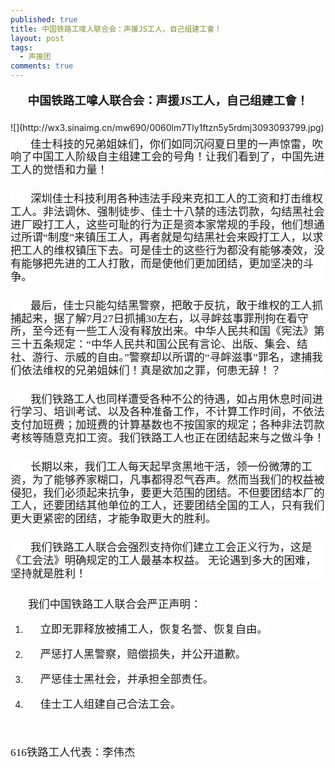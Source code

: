 ```yaml
---
published: true
title: 中国铁路工嗱人联合会：声援JS工人，自己组建工會！
layout: post
tags:
  - 声援团
comments: true
---
```

<p class="zw-paragraph" style="line-height: 1.72083; text-align: center; margin-bottom: 13pt; margin-top: 13pt;" data-textformat="{&quot;ff&quot;:&quot;微软雅黑&quot;,&quot;fw&quot;:&quot;bold&quot;,&quot;fgc&quot;:&quot;rgb(0,0,0)&quot;,&quot;size&quot;:&quot;14.0&quot;}" data-keep-line-info="true" data-writer-border-info="{&quot;border-sides&quot;:[]}" data-doc-id="5379105000000020001"><span style="font-family: 微软雅黑; font-size: 14pt; font-weight: bold;">中国铁路工嗱人联合会：声援JS工人，自己组建工會！</span></p>
![](http://wx3.sinaimg.cn/mw690/0060lm7Tly1ftzn5y5rdmj3093093799.jpg)
<p class="zw-paragraph" style="line-height: 1.2; text-indent: 0.333333in; text-align: left; margin-bottom: 18.9pt; margin-top: 6.6pt; background-color: #ffffff;" data-textformat="{&quot;ff&quot;:&quot;华文仿宋&quot;,&quot;fgc&quot;:&quot;rgb(25,25,25)&quot;,&quot;size&quot;:&quot;10.5&quot;,&quot;bgc&quot;:&quot;rgb(255,255,255)&quot;}" data-window-control-info="true" data-writer-border-info="{&quot;border-sides&quot;:[]}"><span style="font-family: 华文仿宋; font-size: 13pt; color: #191919; background-color: #ffffff;">佳士科技的兄弟姐妹们，你们如同沉闷夏日里的一声惊雷，吹响了中国工人阶级自主组建工会的号角！让我们看到了，中国先进工人的觉悟和力量！</span></p>
<p class="zw-paragraph" style="line-height: 1.2; text-indent: 0.333333in; text-align: left; margin-bottom: 18.9pt; margin-top: 6.6pt; background-color: #ffffff;" data-textformat="{&quot;ff&quot;:&quot;华文仿宋&quot;,&quot;fgc&quot;:&quot;rgb(25,25,25)&quot;,&quot;size&quot;:&quot;10.5&quot;,&quot;bgc&quot;:&quot;rgb(255,255,255)&quot;}" data-window-control-info="true" data-writer-border-info="{&quot;border-sides&quot;:[]}"><span style="font-family: 华文仿宋; font-size: 13pt; color: #191919; background-color: #ffffff;">深圳佳士科技利用各种违法手段来克扣工人的工资和打击维权工人。非法调休、强制徒步、佳士十八禁的违法罚款，勾结黑社会进厂殴打工人，这些可耻的行为正是资本家常规的手段，他们想通过所谓&ldquo;制度&rdquo;来镇压工人，再者就是勾结黑社会来殴打工人，以求把工人的维权镇压下去。可是佳士的这些行为都没有能够凑效，没有能够把先进的工人打散，而是使他们更加团结，更加坚决的斗争。</span></p>
<p class="zw-paragraph" style="line-height: 1.2; text-indent: 0.333333in; text-align: left; margin-bottom: 18.9pt; margin-top: 6.6pt; background-color: #ffffff;" data-textformat="{&quot;ff&quot;:&quot;华文仿宋&quot;,&quot;fgc&quot;:&quot;rgb(25,25,25)&quot;,&quot;size&quot;:&quot;10.5&quot;,&quot;bgc&quot;:&quot;rgb(255,255,255)&quot;}" data-window-control-info="true" data-writer-border-info="{&quot;border-sides&quot;:[]}"><span style="font-family: 华文仿宋; font-size: 13pt; color: #191919; background-color: #ffffff;">最后，佳士只能勾结黑警察，把敢于反抗，敢于维权的工人抓捕起来，据了解7月2</span><span style="font-family: 华文仿宋; font-size: 13pt; color: #191919; background-color: #ffffff;">7</span><span style="font-family: 华文仿宋; font-size: 13pt; color: #191919; background-color: #ffffff;">日抓捕3</span><span style="font-family: 华文仿宋; font-size: 13pt; color: #191919; background-color: #ffffff;">0</span><span style="font-family: 华文仿宋; font-size: 13pt; color: #191919; background-color: #ffffff;">左右，以寻衅兹事罪刑拘在看守所，至今还有一些工人没有释放出来。</span><span style="font-family: 华文仿宋; font-size: 13pt; color: #191919; background-color: #ffffff;">中华人民共和国《宪法》第三十五条规定：&ldquo;中华人民共和国公民有言论、出版、集会、结社、游行、示威的自由。&rdquo;</span><span style="font-family: 华文仿宋; font-size: 13pt; color: #191919; background-color: #ffffff;">警察却以所谓的&ldquo;寻衅滋事&rdquo;罪名，逮捕我们依法维权的兄弟姐妹们！真是欲加之罪，何患无辞！？</span></p>
<p class="zw-paragraph" style="line-height: 1.2; text-indent: 0.333333in; text-align: left; margin-bottom: 18.9pt; margin-top: 6.6pt; background-color: #ffffff;" data-textformat="{&quot;ff&quot;:&quot;华文仿宋&quot;,&quot;fgc&quot;:&quot;rgb(25,25,25)&quot;,&quot;size&quot;:&quot;10.5&quot;,&quot;bgc&quot;:&quot;rgb(255,255,255)&quot;}" data-window-control-info="true" data-writer-border-info="{&quot;border-sides&quot;:[]}"><span style="font-family: 华文仿宋; font-size: 13pt; color: #191919; background-color: #ffffff;">我们铁路工人也同样遭受各种不公的待遇，如占用休息时间进行</span><span style="font-family: 华文仿宋; font-size: 13pt; color: #191919; background-color: #ffffff;">学习、培训</span><span style="font-family: 华文仿宋; font-size: 13pt; color: #191919; background-color: #ffffff;">考试、以及各种准备工作，不计算</span><span style="font-family: 华文仿宋; font-size: 13pt; color: #191919; background-color: #ffffff;">工作时间，不依法支付</span><span style="font-family: 华文仿宋; font-size: 13pt; color: #191919; background-color: #ffffff;">加班费；加班费的计算</span><span style="font-family: 华文仿宋; font-size: 13pt; color: #191919; background-color: #ffffff;">基数</span><span style="font-family: 华文仿宋; font-size: 13pt; color: #191919; background-color: #ffffff;">也不按国家的规定；各种非法罚款</span><span style="font-family: 华文仿宋; font-size: 13pt; color: #191919; background-color: #ffffff;">考核</span><span style="font-family: 华文仿宋; font-size: 13pt; color: #191919; background-color: #ffffff;">等</span><span style="font-family: 华文仿宋; font-size: 13pt; color: #191919; background-color: #ffffff;">随意克扣工资</span><span style="font-family: 华文仿宋; font-size: 13pt; color: #191919; background-color: #ffffff;">。我们铁路工人也正在团结起来与之做斗争！</span></p>
<p class="zw-paragraph" style="line-height: 1.2; text-indent: 0.333333in; text-align: left; margin-bottom: 18.9pt; margin-top: 6.6pt; background-color: #ffffff;" data-textformat="{&quot;ff&quot;:&quot;华文仿宋&quot;,&quot;fgc&quot;:&quot;rgb(25,25,25)&quot;,&quot;size&quot;:&quot;10.5&quot;,&quot;bgc&quot;:&quot;rgb(255,255,255)&quot;}" data-window-control-info="true" data-writer-border-info="{&quot;border-sides&quot;:[]}"><span style="font-family: 华文仿宋; font-size: 13pt; color: #191919; background-color: #ffffff;">长期以来，我们工人每天起早贪黑地干活，领一份微薄的工资，为了能够养家糊口，凡事都得忍气吞声。然而当我们的权益被侵犯，我们必须起来抗争，要更大范围的团结。不但要团结本厂的工人，还要团结其他单位的工人，还要团结全国的工人，只有我们更大更紧密的团结，才能争取更大的胜利。</span></p>
<p class="zw-paragraph" style="line-height: 1.2; text-indent: 0.333333in; text-align: left; margin-bottom: 18.9pt; margin-top: 6.6pt; background-color: #ffffff;" data-textformat="{&quot;ff&quot;:&quot;华文仿宋&quot;,&quot;fgc&quot;:&quot;rgb(25,25,25)&quot;,&quot;size&quot;:&quot;10.5&quot;,&quot;bgc&quot;:&quot;rgb(255,255,255)&quot;}" data-window-control-info="true" data-writer-border-info="{&quot;border-sides&quot;:[]}"><span style="font-family: 华文仿宋; font-size: 13pt; color: #191919; background-color: #ffffff;">我们铁路工人联合会</span><span style="font-family: 华文仿宋; font-size: 13pt; color: #191919; background-color: #ffffff;">强烈</span><span style="font-family: 华文仿宋; font-size: 13pt; color: #191919; background-color: #ffffff;">支</span><span style="font-family: 华文仿宋; font-size: 13pt; color: #191919; background-color: #ffffff;">持</span><span style="font-family: 华文仿宋; font-size: 13pt; color: #191919; background-color: #ffffff;">你们建立工会正义行为，这是《工会法》明确规定的工人</span><span style="font-family: 华文仿宋; font-size: 13pt; color: #191919; background-color: #ffffff;">最基本</span><span style="font-family: 华文仿宋; font-size: 13pt; color: #191919; background-color: #ffffff;">权益。</span><span style="font-family: 华文仿宋; font-size: 13pt; color: #191919; background-color: #ffffff;">&nbsp;</span><span style="font-family: 华文仿宋; font-size: 13pt; color: #191919; background-color: #ffffff;">无论遇到多大的困难，坚持就是胜利！</span></p>
<p class="zw-paragraph" style="line-height: 1.5; text-indent: 0.291667in;" data-textformat="{&quot;ff&quot;:&quot;华文仿宋&quot;,&quot;fgc&quot;:&quot;rgb(0,0,0)&quot;,&quot;size&quot;:&quot;10.5&quot;}" data-writer-border-info="{&quot;border-sides&quot;:[]}"><span style="font-family: 华文仿宋; font-size: 13pt; color: #191919; background-color: #ffffff;">我们中国铁路工人联合会严正声明：</span></p>
<ol style="list-style: outside none decimal;" data-list-id="1" data-list-format="{&quot;level5&quot;:{&quot;paraFormat&quot;:{&quot;textFormat&quot;:{&quot;ff&quot;:&quot;times new roman,liberation serif,serif&quot;,&quot;fgc&quot;:&quot;rgb(0,0,0)&quot;,&quot;size&quot;:&quot;10.0&quot;}},&quot;c&quot;:&quot;\u0005.&quot;,&quot;type&quot;:0,&quot;ltype&quot;:2,&quot;startsWith&quot;:1},&quot;level4&quot;:{&quot;paraFormat&quot;:{&quot;textFormat&quot;:{&quot;ff&quot;:&quot;times new roman,liberation serif,serif&quot;,&quot;fgc&quot;:&quot;rgb(0,0,0)&quot;,&quot;size&quot;:&quot;10.0&quot;}},&quot;c&quot;:&quot;\u0004)&quot;,&quot;type&quot;:0,&quot;ltype&quot;:4,&quot;startsWith&quot;:1},&quot;level7&quot;:{&quot;paraFormat&quot;:{&quot;textFormat&quot;:{&quot;ff&quot;:&quot;times new roman,liberation serif,serif&quot;,&quot;fgc&quot;:&quot;rgb(0,0,0)&quot;,&quot;size&quot;:&quot;10.0&quot;}},&quot;c&quot;:&quot;\u0007)&quot;,&quot;type&quot;:0,&quot;ltype&quot;:4,&quot;startsWith&quot;:1},&quot;level6&quot;:{&quot;paraFormat&quot;:{&quot;textFormat&quot;:{&quot;ff&quot;:&quot;times new roman,liberation serif,serif&quot;,&quot;fgc&quot;:&quot;rgb(0,0,0)&quot;,&quot;size&quot;:&quot;10.0&quot;}},&quot;c&quot;:&quot;\u0006.&quot;,&quot;type&quot;:0,&quot;ltype&quot;:0,&quot;startsWith&quot;:1},&quot;level8&quot;:{&quot;paraFormat&quot;:{&quot;textFormat&quot;:{&quot;ff&quot;:&quot;times new roman,liberation serif,serif&quot;,&quot;fgc&quot;:&quot;rgb(0,0,0)&quot;,&quot;size&quot;:&quot;10.0&quot;}},&quot;c&quot;:&quot;\b.&quot;,&quot;type&quot;:0,&quot;ltype&quot;:2,&quot;startsWith&quot;:1},&quot;level1&quot;:{&quot;paraFormat&quot;:{&quot;textFormat&quot;:{&quot;ff&quot;:&quot;times new roman,liberation serif,serif&quot;,&quot;fgc&quot;:&quot;rgb(0,0,0)&quot;,&quot;size&quot;:&quot;10.0&quot;}},&quot;c&quot;:&quot;\u0001)&quot;,&quot;type&quot;:0,&quot;ltype&quot;:4,&quot;startsWith&quot;:1},&quot;level0&quot;:{&quot;paraFormat&quot;:{&quot;textFormat&quot;:{&quot;ff&quot;:&quot;华文仿宋&quot;,&quot;fgc&quot;:&quot;rgb(25,25,25)&quot;,&quot;size&quot;:&quot;10.5&quot;}},&quot;c&quot;:&quot;\u0000.&quot;,&quot;type&quot;:0,&quot;ltype&quot;:0,&quot;startsWith&quot;:1},&quot;level3&quot;:{&quot;paraFormat&quot;:{&quot;textFormat&quot;:{&quot;ff&quot;:&quot;times new roman,liberation serif,serif&quot;,&quot;fgc&quot;:&quot;rgb(0,0,0)&quot;,&quot;size&quot;:&quot;10.0&quot;}},&quot;c&quot;:&quot;\u0003.&quot;,&quot;type&quot;:0,&quot;ltype&quot;:0,&quot;startsWith&quot;:1},&quot;level2&quot;:{&quot;paraFormat&quot;:{&quot;textFormat&quot;:{&quot;ff&quot;:&quot;times new roman,liberation serif,serif&quot;,&quot;fgc&quot;:&quot;rgb(0,0,0)&quot;,&quot;size&quot;:&quot;10.0&quot;}},&quot;c&quot;:&quot;\u0002.&quot;,&quot;type&quot;:0,&quot;ltype&quot;:2,&quot;startsWith&quot;:1}}" data-spl-bullet-format="{}">
<li>
<p class="zw-paragraph heading105" style="line-height: 1.5; text-align: justify; padding-left: 0.25in;" data-tabpoints="[{&quot;leader&quot;:&quot;0&quot;,&quot;id&quot;:&quot;0&quot;,&quot;align&quot;:&quot;0&quot;,&quot;point&quot;:&quot;0.21666666666666667in&quot;}]" data-header="105" data-textformat="{&quot;ff&quot;:&quot;华文仿宋&quot;,&quot;fgc&quot;:&quot;rgb(25,25,25)&quot;,&quot;size&quot;:&quot;10.5&quot;,&quot;bgc&quot;:&quot;rgb(255,255,255)&quot;}" data-hd-info="105" data-list-id="1" data-list-info="{&quot;id&quot;:1,&quot;l&quot;:0}" data-tab-info="[{&quot;leader&quot;:&quot;0&quot;,&quot;id&quot;:&quot;0&quot;,&quot;align&quot;:&quot;0&quot;,&quot;point&quot;:&quot;0.21666666666666667in&quot;}]" data-writer-border-info="{&quot;border-sides&quot;:[]}"><span style="font-family: 华文仿宋; font-size: 13pt; color: #191919; background-color: #ffffff;">立即无罪释放被捕工人，恢复名誉、恢复自由。</span></p>
</li>
<li>
<p class="zw-paragraph heading105" style="line-height: 1.5; text-align: justify; padding-left: 0.25in;" data-tabpoints="[{&quot;leader&quot;:&quot;0&quot;,&quot;id&quot;:&quot;0&quot;,&quot;align&quot;:&quot;0&quot;,&quot;point&quot;:&quot;0.21666666666666667in&quot;}]" data-header="105" data-textformat="{&quot;ff&quot;:&quot;华文仿宋&quot;,&quot;fgc&quot;:&quot;rgb(25,25,25)&quot;,&quot;size&quot;:&quot;10.5&quot;,&quot;bgc&quot;:&quot;rgb(255,255,255)&quot;}" data-hd-info="105" data-list-id="1" data-list-info="{&quot;id&quot;:1,&quot;l&quot;:0}" data-tab-info="[{&quot;leader&quot;:&quot;0&quot;,&quot;id&quot;:&quot;0&quot;,&quot;align&quot;:&quot;0&quot;,&quot;point&quot;:&quot;0.21666666666666667in&quot;}]" data-writer-border-info="{&quot;border-sides&quot;:[]}"><span style="font-family: 华文仿宋; font-size: 13pt; color: #191919; background-color: #ffffff;">严惩打人黑警察，赔偿损失，并公开道歉。</span></p>
</li>
<li>
<p class="zw-paragraph heading105" style="line-height: 1.5; text-align: justify; padding-left: 0.25in;" data-tabpoints="[{&quot;leader&quot;:&quot;0&quot;,&quot;id&quot;:&quot;0&quot;,&quot;align&quot;:&quot;0&quot;,&quot;point&quot;:&quot;0.21666666666666667in&quot;}]" data-header="105" data-textformat="{&quot;ff&quot;:&quot;华文仿宋&quot;,&quot;fgc&quot;:&quot;rgb(25,25,25)&quot;,&quot;size&quot;:&quot;10.5&quot;,&quot;bgc&quot;:&quot;rgb(255,255,255)&quot;}" data-hd-info="105" data-list-id="1" data-list-info="{&quot;id&quot;:1,&quot;l&quot;:0}" data-tab-info="[{&quot;leader&quot;:&quot;0&quot;,&quot;id&quot;:&quot;0&quot;,&quot;align&quot;:&quot;0&quot;,&quot;point&quot;:&quot;0.21666666666666667in&quot;}]" data-writer-border-info="{&quot;border-sides&quot;:[]}"><span style="font-family: 华文仿宋; font-size: 13pt; color: #191919; background-color: #ffffff;">严惩佳士黑社会，并承担全部责任。</span></p>
</li>
<li>
<p class="zw-paragraph heading105" style="line-height: 1.5; text-align: justify; padding-left: 0.25in;" data-tabpoints="[{&quot;leader&quot;:&quot;0&quot;,&quot;id&quot;:&quot;0&quot;,&quot;align&quot;:&quot;0&quot;,&quot;point&quot;:&quot;0.21666666666666667in&quot;}]" data-header="105" data-textformat="{&quot;ff&quot;:&quot;华文仿宋&quot;,&quot;fgc&quot;:&quot;rgb(25,25,25)&quot;,&quot;size&quot;:&quot;10.5&quot;,&quot;bgc&quot;:&quot;rgb(255,255,255)&quot;}" data-hd-info="105" data-list-id="1" data-list-info="{&quot;id&quot;:1,&quot;l&quot;:0}" data-tab-info="[{&quot;leader&quot;:&quot;0&quot;,&quot;id&quot;:&quot;0&quot;,&quot;align&quot;:&quot;0&quot;,&quot;point&quot;:&quot;0.21666666666666667in&quot;}]" data-writer-border-info="{&quot;border-sides&quot;:[]}"><span style="font-family: 华文仿宋; font-size: 13pt; color: #191919; background-color: #ffffff;">佳士工人组建</span><span style="font-family: 华文仿宋; font-size: 13pt; color: #191919; background-color: #ffffff;">自己合法</span><span style="font-family: 华文仿宋; font-size: 13pt; color: #191919; background-color: #ffffff;">工会</span><span style="font-family: 华文仿宋; font-size: 13pt; color: #191919; background-color: #ffffff;">。</span></p>
</li>
</ol>
<p class="zw-paragraph" style="line-height: 1.5; text-indent: 0.291667in;" data-tabpoints="[{&quot;leader&quot;:&quot;0&quot;,&quot;id&quot;:&quot;0&quot;,&quot;align&quot;:&quot;0&quot;,&quot;point&quot;:&quot;0.21666666666666667in&quot;}]" data-textformat="{&quot;ff&quot;:&quot;华文仿宋&quot;,&quot;fgc&quot;:&quot;rgb(25,25,25)&quot;,&quot;size&quot;:&quot;10.5&quot;,&quot;bgc&quot;:&quot;rgb(255,255,255)&quot;}" data-tab-info="[{&quot;leader&quot;:&quot;0&quot;,&quot;id&quot;:&quot;0&quot;,&quot;align&quot;:&quot;0&quot;,&quot;point&quot;:&quot;0.21666666666666667in&quot;}]" data-writer-border-info="{&quot;border-sides&quot;:[]}"><span class="EOP">&nbsp;</span></p>
<p><span style="font-family: 华文仿宋; font-size: 13pt; color: #191919; background-color: #ffffff;">616铁路工人代表：李伟杰</span></p>
